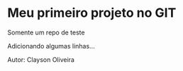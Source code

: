 # Meu primeiro projeto no GIT
 Somente um repo de teste

Adicionando algumas linhas...

Autor: Clayson Oliveira
